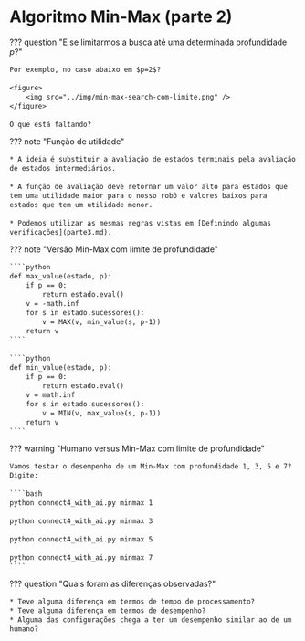 # Algoritmo Min-Max (parte 2)

??? question "E se limitarmos a busca até uma determinada profundidade $p$?"

    Por exemplo, no caso abaixo em $p=2$?

    <figure>
        <img src="../img/min-max-search-com-limite.png" /> 
    </figure>

    O que está faltando?

??? note "Função de utilidade"

    * A ideia é substituir a avaliação de estados terminais pela avaliação de estados intermediários. 

    * A função de avaliação deve retornar um valor alto para estados que tem uma utilidade maior para o nosso robô e valores baixos para estados que tem um utilidade menor. 

    * Podemos utilizar as mesmas regras vistas em [Definindo algumas verificações](parte3.md). 

??? note "Versão Min-Max com limite de profundidade"

    ````python
    def max_value(estado, p):
        if p == 0:
            return estado.eval()
        v = -math.inf
        for s in estado.sucessores():
            v = MAX(v, min_value(s, p-1))
        return v
    ````

    ````python
    def min_value(estado, p):
        if p == 0:
            return estado.eval()
        v = math.inf
        for s in estado.sucessores():
            v = MIN(v, max_value(s, p-1))
        return v
    ````

??? warning "Humano versus Min-Max com limite de profundidade" 

    Vamos testar o desempenho de um Min-Max com profundidade 1, 3, 5 e 7? Digite: 

    ````bash
    python connect4_with_ai.py minmax 1

    python connect4_with_ai.py minmax 3

    python connect4_with_ai.py minmax 5

    python connect4_with_ai.py minmax 7
    ````

??? question "Quais foram as diferenças observadas?"

    * Teve alguma diferença em termos de tempo de processamento?
    * Teve alguma diferença em termos de desempenho? 
    * Alguma das configurações chega a ter um desempenho similar ao de um humano?

